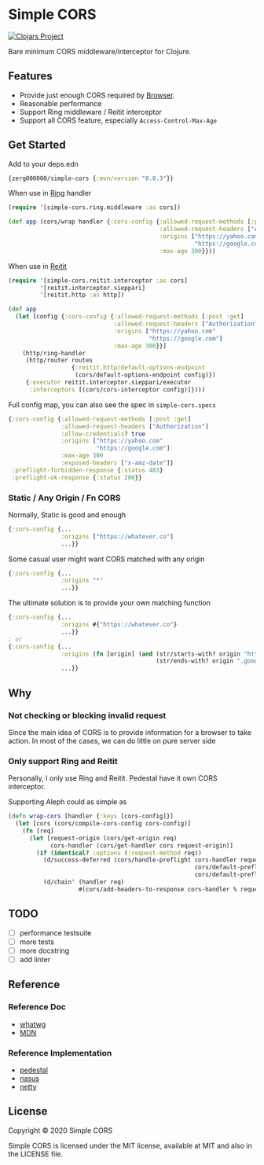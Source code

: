 # Simple CORS

[![Clojars Project](https://img.shields.io/clojars/v/zerg000000/simple-cors.svg)](https://clojars.org/zerg000000/simple-cors)

Bare minimum CORS middleware/interceptor for Clojure.

## Features

* Provide just enough CORS required by [Browser](https://fetch.spec.whatwg.org/#cors-protocol).
* Reasonable performance
* Support Ring middleware / Reitit interceptor
* Support all CORS feature, especially `Access-Control-Max-Age`

## Get Started

Add to your deps.edn

```clojure
{zerg000000/simple-cors {:mvn/version "0.0.3"}}
```

When use in [Ring](https://github.com/ring-clojure/ring) handler

```clojure
(require '[simple-cors.ring.middleware :as cors])

(def app (cors/wrap handler {:cors-config {:allowed-request-methods [:post :get]
                                           :allowed-request-headers ["Authorization"]
                                           :origins ["https://yahoo.com"
                                                     "https://google.com"]
                                           :max-age 300}}))
```

When use in [Reitit](https://github.com/metosin/reitit)

```clojure
(require '[simple-cors.reitit.interceptor :as cors]
         '[reitit.interceptor.sieppari]
         '[reitit.http :as http])

(def app 
  (let [config {:cors-config {:allowed-request-methods [:post :get]
                              :allowed-request-headers ["Authorization"]
                              :origins ["https://yahoo.com"
                                        "https://google.com"]
                              :max-age 300}}]
    (http/ring-handler
     (http/router routes
                  {:reitit.http/default-options-endpoint 
                   (cors/default-options-endpoint config)})
     {:executor reitit.interceptor.sieppari/executor
      :interceptors [(cors/cors-interceptor config)]})))
```

Full config map, you can also see the spec in `simple-cors.specs`

```clojure
{:cors-config {:allowed-request-methods [:post :get]
               :allowed-request-headers ["Authorization"]
               :allow-credentials? true
               :origins ["https://yahoo.com"
                         "https://google.com"]
               :max-age 300
               :exposed-headers ["x-amz-date"]}
 :preflight-forbidden-response {:status 403}
 :preflight-ok-response {:status 200}}
```

### Static / Any Origin / Fn CORS

Normally, Static is good and enough

```clojure
{:cors-config {...
               :origins ["https://whatever.co"]
               ...}}
```

Some casual user might want CORS matched with any origin

```clojure
{:cors-config {...
               :origins "*"
               ...}}
```

The ultimate solution is to provide your own matching function

```clojure
{:cors-config {...
               :origins #{"https://whatever.co"}
               ...}}
; or
{:cors-config {...
               :origins (fn [origin] (and (str/starts-with? origin "https://")
                                          (str/ends-with? origin ".google.com")))
               ...}}
```

## Why

### Not checking or blocking invalid request

Since the main idea of CORS is to provide information for a browser to take action.
In most of the cases, we can do little on pure server side

### Only support Ring and Reitit

Personally, I only use Ring and Reitit. Pedestal have it own CORS interceptor. 

Supporting Aleph could as simple as

```clojure
(defn wrap-cors [handler {:keys [cors-config]}]
  (let [cors (cors/compile-cors-config cors-config)]
    (fn [req]
      (let [request-origin (cors/get-origin req)
            cors-handler (cors/get-handler cors request-origin)]
        (if (identical? :options (:request-method req))
          (d/success-deferred (cors/handle-preflight cors-handler request-origin 
                                                     cors/default-preflight-forbidden-response 
                                                     cors/default-preflight-ok-response))
          (d/chain' (handler req)
                    #(cors/add-headers-to-response cors-handler % request-origin)))))))
```

## TODO

- [ ] performance testsuite
- [ ] more tests
- [ ] more docstring
- [ ] add linter

## Reference

### Reference Doc

* [whatwg](https://fetch.spec.whatwg.org/#cors-protocol)
* [MDN](https://developer.mozilla.org/en-US/docs/Web/HTTP/CORS)

### Reference Implementation 

* [pedestal](https://github.com/pedestal/pedestal/blob/aa71a3a630dd21861c0682eeeebec762cbf3f85c/service/src/io/pedestal/http/cors.clj)
* [nasus](https://github.com/kachayev/nasus/blob/371d60e08948c52c56ae1f0ac3f39f4105383aaf/src/http/server.clj#L317)
* [netty](https://github.com/barchart/barchart-project-netty/blob/master/codec-http/src/main/java/io/netty/handler/codec/http/cors/CorsHandler.java)


## License

Copyright © 2020 Simple CORS

Simple CORS is licensed under the MIT license, available at MIT and also in the LICENSE file.
